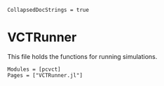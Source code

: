 ```@meta
CollapsedDocStrings = true
```

# VCTRunner

This file holds the functions for running simulations.

```@autodocs
Modules = [pcvct]
Pages = ["VCTRunner.jl"]
```